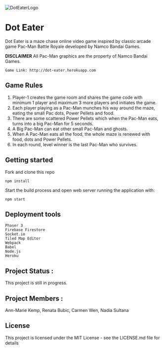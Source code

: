 ![DotEaterLogo](https://user-images.githubusercontent.com/24820174/78594022-6b119600-77fc-11ea-8be5-84124da3af20.png)

# Dot Eater

Dot Eater is a maze chase online video game inspired by classic arcade game Pac-Man Battle Royale developed by Namco Bandai Games.

**DISCLAIMER**
All Pac-Man graphics are the property of Namco Bandai Games.

```
Game Link: http://dot-eater.herokuapp.com
```

## Game Rules

1. Player-1 creates the game room and shares the game code with minimum 1 player and maximum 3 more players and initiates the game.
2. Each player playing as a Pac-Man munches his way around the maze, eating the small Pac dots, Power Pellets and food.
3. There are some scattered Power Pellets which when the Pac-Man eats, turns into a big Pac-Man for 5 seconds.
4. A Big Pac-Man can eat other small Pac-Man and ghosts.
5. When A Pac-Man eats all the food, the whole maze is renewed with food, dots and Power Pellets.
6. In each round, level winner is the last Pac-Man who survives.

## Getting started

Fork and clone this repo

```
npm install
```

Start the build process and open web server running the application with:

```
npm start

```

## Deployment tools

```
Phaser 3
Firebase Firestore
Socket.io
Tiled Map Editor
Webpack
Babel
Node.js
Heroku

```

## Project Status :

This project is still in progress.

## Project Members :

Ann-Marie Kemp, Renata Bubic, Carmen Wen, Nadia Sultana

## License

This project is licensed under the MIT License - see the LICENSE.md file for details
